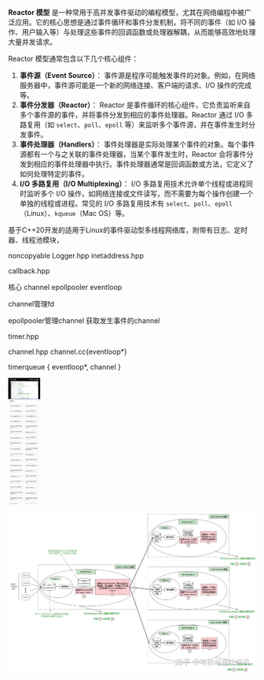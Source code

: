**Reactor 模型** 是一种常用于高并发事件驱动的编程模型，尤其在网络编程中被广泛应用。它的核心思想是通过事件循环和事件分发机制，将不同的事件（如 I/O 操作、用户输入等）与处理这些事件的回调函数或处理器解耦，从而能够高效地处理大量并发请求。



Reactor 模型通常包含以下几个核心组件：

1. **事件源（Event Source）**： 事件源是程序可能触发事件的对象。例如，在网络服务器中，事件源可能是一个新的网络连接、客户端的请求、I/O 操作的完成等。
2. **事件分发器（Reactor）**： Reactor 是事件循环的核心组件，它负责监听来自多个事件源的事件，并将事件分发到相应的事件处理器。Reactor 通过 I/O 多路复用（如 `select`、`poll`、`epoll` 等）来监听多个事件源，并在事件发生时分发事件。
3. **事件处理器（Handlers）**： 事件处理器是实际处理某个事件的对象。每个事件源都有一个与之关联的事件处理器，当某个事件发生时，Reactor 会将事件分发到相应的事件处理器中执行。事件处理器通常是回调函数或方法，它定义了如何处理特定的事件。
4. **I/O 多路复用（I/O Multiplexing）**： I/O 多路复用技术允许单个线程或进程同时监听多个 I/O 操作，如网络连接或文件读写，而不需要为每个操作创建一个单独的线程或进程。常见的 I/O 多路复用技术有 `select`、`poll`、`epoll`（Linux）、`kqueue`（Mac OS）等。



基于C++20开发的适用于Linux的事件驱动型多线程网络库，附带有日志、定时器、线程池模块，

noncopyable
Logger.hpp
inetaddress.hpp

callback.hpp

核心 channel epollpooler  eventloop

channel管理fd  

epollpooler管理channel   获取发生事件的channel







timer.hpp

channel.hpp   channel.cc{eventloop*}

timerqueue  { eventloop*,  channel }


<img src="./image/readme_image/da8f0b46d7d8eaf0963ef83ecd8255a.jpg" alt="da8f0b46d7d8eaf0963ef83ecd8255a" style="zoom: 25%;" />

![v2-169f54ec4121f9f80aaebb1e44a4fdf2_r](./image/readme_image/v2-169f54ec4121f9f80aaebb1e44a4fdf2_r.jpg)